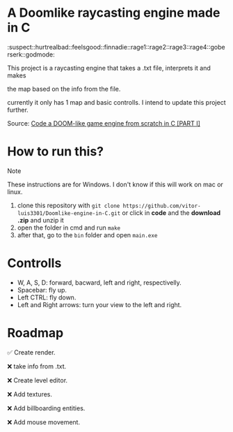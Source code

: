 # A Doomlike raycasting engine made in C
:suspect::hurtrealbad::feelsgood::finnadie::rage1::rage2::rage3::rage4::goberserk::godmode:

This project is a raycasting engine that takes a .txt file, interprets it and makes

the map based on the info from the file.

currently it only has 1 map and basic controlls. I intend to update this project further.

Source: [ Code a DOOM-like game engine from scratch in C [PART I] ](https://www.youtube.com/watch?v=p7f9p9nDsmc/)

# How to run this?
> [!NOTE]
> These instructions are for Windows. I don't know if this will work on mac or linux.

1. clone this repository with `git clone https://github.com/vitor-luis3301/Doomlike-engine-in-C.git`
   or click in **code** and the **download .zip** and unzip it
2. open the folder in cmd and run `make`
3. after that, go to the `bin` folder and open `main.exe`

# Controlls
- W, A, S, D: forward, bacward, left and right, respectivelly.
- Spacebar: fly up.
- Left CTRL: fly down.
- Left and Right arrows: turn your view to the left and right.

# Roadmap
:white_check_mark: Create render.

:x: take info from .txt.

:x: Create level editor.

:x: Add textures.

:x: Add billboarding entities.

:x: Add mouse movement.
